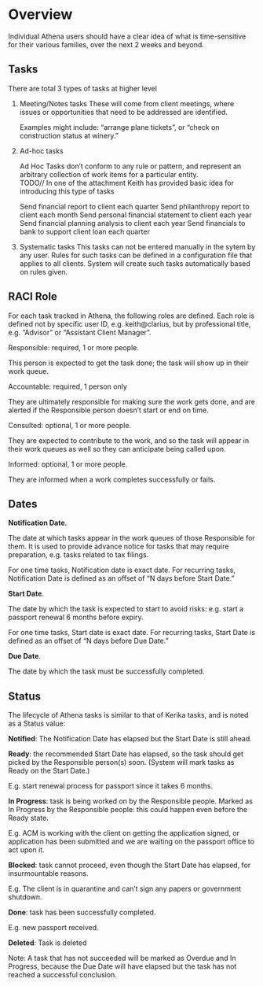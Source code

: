 # Overview

Individual Athena users should have a clear idea of what is time-sensitive for their various families, over the next 2 weeks and beyond.



## Tasks

There are total 3 types of tasks at higher level

1. Meeting/Notes tasks
   These will come from client meetings, where issues or opportunities that need to be addressed are identified.

   Examples might include: “arrange plane tickets”, or “check on construction status at winery.”

2. Ad-hoc tasks

   Ad Hoc Tasks don’t conform to any rule or pattern, and represent an arbitrary collection of work items for a particular entity.  
   TODO// In one of the attachment Keith has provided basic idea for introducing this type of tasks

   Send financial report to client each quarter
   Send philanthropy report to client each month
   Send personal financial statement to client each year
   Send financial planning analysis to client each year
   Send financials to bank to support client loan each quarter

3. Systematic tasks
   This tasks can not be entered manually in the sytem by any user. Rules for such tasks can be defined in a configuration file that applies to all clients. System will create such tasks automatically based on rules given.



## RACI Role

For each task tracked in Athena, the following roles are defined. Each role is defined not by specific user ID, e.g. keith@clarius, but by professional title, e.g. “Advisor” or “Assistant Client Manager”.

Responsible: required, 1 or more people.

This person is expected to get the task done; the task will show up in their work queue.

Accountable: required, 1 person only

They are ultimately responsible for making sure the work gets done, and are alerted if the Responsible person doesn’t start or end on time. 

Consulted: optional, 1 or more people.

They are expected to contribute to the work, and so the task will appear in their work queues as well so they can anticipate being called upon. 

Informed: optional, 1 or more people.

They are informed when a work completes successfully or fails.

## Dates

**Notification Date**.

The date at which tasks appear in the work queues of those Responsible for them. It is used to provide advance notice for tasks that may require preparation, e.g. tasks related to tax filings.

For one time tasks, Notification date is exact date. For recurring tasks, Notification Date is defined as an offset of “N days before Start Date.”

**Start Date**.

The date by which the task is expected to start to avoid risks: e.g. start a passport renewal 6 months before expiry.

For one time tasks, Start date is exact date. For recurring tasks, Start Date is defined as an offset of “N days before Due Date.”

**Due Date**.

The date by which the task must be successfully completed. 

## Status

The lifecycle of Athena tasks is similar to that of Kerika tasks, and is noted as a Status value:

**Notified**: The Notification Date has elapsed but the Start Date is still ahead.

**Ready**: the recommended Start Date has elapsed, so the task should get picked by the Responsible person(s) soon. (System will mark tasks as Ready on the Start Date.)

E.g. start renewal process for passport since it takes 6 months.

**In Progress**: task is being worked on by the Responsible people. Marked as In Progress by the Responsible people: this could happen even before the Ready state.

E.g. ACM is working with the client on getting the application signed, or application has been submitted and we are waiting on the passport office to act upon it.

**Blocked**: task cannot proceed, even though the Start Date has elapsed, for insurmountable reasons.

E.g. The client is in quarantine and can’t sign any papers or government shutdown.

**Done**: task has been successfully completed.

E.g. new passport received.

**Deleted**: Task is deleted 

Note: A task that has not succeeded will be marked as Overdue and In Progress, because the Due Date will have elapsed but the task has not reached a successful conclusion.